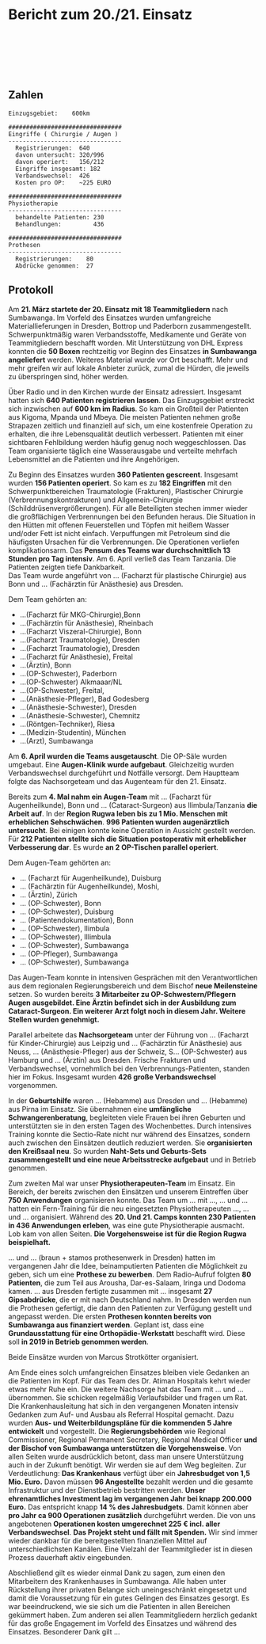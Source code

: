 # Bericht zum 20./21. Einsatz
<br><br><br><br><br>

## Zahlen
```
Einzugsgebiet:    600km

################################
Eingriffe ( Chirurgie / Augen )
--------------------------------
  Registrierungen:  640
  davon untersucht: 320/996
  davon operiert:   156/212
  Eingriffe insgesamt: 182
  Verbandswechsel:  426
  Kosten pro OP:    ~225 EURO

################################
Physiotherapie
--------------------------------
  behandelte Patienten: 230
  Behandlungen:         436

################################
Prothesen
--------------------------------
  Registrierungen:    80
  Abdrücke genommen:  27
```

## Protokoll

Am **21. März startete der 20. Einsatz mit 18 Teammitgliedern** nach Sumbawanga. Im Vorfeld des Einsatzes wurden umfangreiche Materiallieferungen in Dresden, Bottrop und Paderborn zusammengestellt. Schwerpunktmäßig waren Verbandsstoffe, Medikamente und Geräte von Teammitgliedern beschafft worden. Mit Unterstützung von DHL Express konnten die **50 Boxen** rechtzeitig vor Beginn des Einsatzes **in Sumbawanga angeliefert** werden. Weiteres Material wurde vor Ort beschafft. Mehr und mehr greifen wir auf lokale Anbieter zurück, zumal die Hürden, die jeweils zu überspringen sind, höher werden.   

Über Radio und in den Kirchen wurde der Einsatz adressiert. Insgesamt hatten sich **640 Patienten registrieren lassen**. Das Einzugsgebiet erstreckt sich inzwischen auf **600 km im Radius**. So kam ein Großteil der Patienten aus Kigoma, Mpanda und Mbeya. Die meisten Patienten nehmen große Strapazen zeitlich und finanziell auf sich, um eine kostenfreie Operation zu erhalten, die ihre Lebensqualität deutlich verbessert. Patienten mit einer sichtbaren Fehlbildung werden häufig genug noch weggeschlossen. Das Team organisierte täglich eine Wasserausgabe und verteilte mehrfach Lebensmittel an die Patienten und ihre Angehörigen. 

Zu Beginn des Einsatzes wurden **360 Patienten gescreent**. Insgesamt wurden **156 Patienten operiert**. So kam es zu **182 Eingriffen** mit den Schwerpunktbereichen Traumatologie (Frakturen), Plastischer Chirurgie (Verbrennungskontrakturen) und Allgemein-Chirurgie (Schilddrüsenvergrößerungen). Für alle Beteiligten stechen immer wieder die großflächigen Verbrennungen bei den Befunden heraus. Die Situation in den Hütten mit offenen Feuerstellen und Töpfen mit heißem Wasser und/oder Fett ist nicht einfach.  Verpuffungen mit Petroleum sind die häufigsten Ursachen für die Verbrennungen. Die Operationen verliefen komplikationsarm. Das **Pensum des Teams war durchschnittlich 13 Stunden pro Tag intensiv**. Am 6. April verließ das Team Tanzania. Die Patienten zeigten tiefe Dankbarkeit.  
Das Team wurde angeführt von ... (Facharzt für plastische Chirurgie) aus Bonn und ... (Fachärztin für Anästhesie) aus Dresden. 

Dem Team gehörten an: 
+ ...(Facharzt für MKG-Chirurgie),Bonn
+ ...(Fachärztin für Anästhesie), Rheinbach
+ ...(Facharzt Viszeral-Chirurgie), Bonn
+ ...(Facharzt Traumatologie), Dresden
+ ...(Facharzt Traumatologie), Dresden
+ ...(Facharzt für Anästhesie), Freital
+ ...(Ärztin), Bonn
+ ...(OP-Schwester), Paderborn
+ ...(OP-Schwester) Alkmaaar/NL
+ ...(OP-Schwester), Freital, 
+ ...(Anästhesie-Pfleger), Bad Godesberg
+ ...(Anästhesie-Schwester), Dresden
+ ...(Anästhesie-Schwester), Chemnitz
+ ...(Röntgen-Techniker), Riesa
+ ...(Medizin-Studentin), München
+ ...(Arzt), Sumbawanga 

Am **6. April wurden die Teams ausgetauscht**. Die OP-Säle wurden umgebaut. Eine **Augen-Klinik wurde aufgebaut**. Gleichzeitig wurden Verbandswechsel durchgeführt und Notfälle versorgt.  Dem Hauptteam folgte das Nachsorgeteam und das Augenteam für den 21. Einsatz. 

Bereits zum **4. Mal nahm ein Augen-Team** mit ... (Facharzt für Augenheilkunde), Bonn und ... (Cataract-Surgeon) aus Ilimbula/Tanzania **die Arbeit auf**. In der **Region Rugwa leben bis zu 1 Mio. Menschen mit erheblichen Sehschwächen**. **996 Patienten wurden augenärztlich untersucht**. Bei einigen konnte keine Operation in Aussicht gestellt werden. Für **212 Patienten stellte sich die Situation postoperativ mit erheblicher Verbesserung dar**.  Es wurde **an 2 OP-Tischen parallel operiert**. 

Dem Augen-Team gehörten an: 
+ ... (Facharzt für Augenheilkunde), Duisburg
+ ... (Fachärztin für Augenheilkunde), Moshi,
+ ... (Ärztin), Zürich
+ ... (OP-Schwester), Bonn
+ ... (OP-Schwester), Duisburg
+ ... (Patientendokumentation), Bonn
+ ... (OP-Schwester), Ilimbula 
+ ... (OP-Schwester), Illimbula
+ ... (OP-Schwester), Sumbawanga
+ ... (OP-Pfleger), Sumbawanga
+ ... (OP-Schwester), Sumbawanga 

Das Augen-Team konnte in intensiven Gesprächen mit den Verantwortlichen aus dem regionalen Regierungsbereich und dem Bischof **neue Meilensteine** setzen. So wurden bereits **3 Mitarbeiter zu OP-Schwestern/Pflegern Augen ausgebildet. Eine Ärztin befindet sich in der Ausbildung zum Cataract-Surgeon. Ein weiterer Arzt folgt noch in diesem Jahr. Weitere Stellen wurden genehmigt.**  

Parallel arbeitete das **Nachsorgeteam** unter der Führung von ... (Facharzt für Kinder-Chirurgie) aus Leipzig und ... (Fachärztin für Anästhesie) aus Neuss, ... (Anästhesie-Pfleger) aus der Schweiz, S... (OP-Schwester) aus Hamburg und ... (Ärztin) aus Dresden. Frische Frakturen und Verbandswechsel, vornehmlich bei den Verbrennungs-Patienten, standen hier im Fokus. Insgesamt wurden **426 große Verbandswechsel** vorgenommen.  

In der **Geburtshilfe** waren ... (Hebamme) aus Dresden und ... (Hebamme) aus Pirna im Einsatz. Sie übernahmen eine **umfängliche Schwangerenberatung**, begleiteten viele Frauen bei ihren Geburten und unterstützten sie in den ersten Tagen des Wochenbettes. Durch intensives Training konnte die Sectio-Rate nicht nur während des Einsatzes, sondern auch zwischen den Einsätzen deutlich reduziert werden. Sie **organisierten den Kreißsaal neu**. So wurden **Naht-Sets und Geburts-Sets zusammengestellt und eine neue Arbeitsstrecke aufgebaut** und in Betrieb genommen.  

Zum zweiten Mal war unser **Physiotherapeuten-Team** im Einsatz. Ein Bereich, der bereits zwischen den Einsätzen und unserem Eintreffen über **750 Anwendungen** organisieren konnte. Das Team um ... mit ..., ... und ... hatten ein Fern-Training für die neu eingesetzten Physiotherapeuten ..., ... und ... organisiert. Während des **20. Und 21. Camps konnten 230 Patienten in 436 Anwendungen erleben**, was eine gute Physiotherapie ausmacht. Lob kam von allen Seiten. **Die Vorgehensweise ist für die Region Rugwa beispielhaft.** 

... und ... (braun + stamos prothesenwerk in Dresden) hatten im vergangenen Jahr die Idee, beinamputierten Patienten die Möglichkeit zu geben, sich um eine **Prothese zu bewerben**. Dem Radio-Aufruf folgten **80 Patienten**, die zum Teil aus Arousha, Dar-es-Salaam, Iringa und Dodoma kamen. ... aus Dresden fertigte zusammen mit ... insgesamt **27 Gipsabdrücke**, die er mit nach Deutschland nahm. In Dresden werden nun die Prothesen gefertigt, die dann den Patienten zur Verfügung gestellt und angepasst werden. Die ersten **Prothesen konnten bereits von Sumbawanga aus finanziert werden**. Geplant ist, dass eine **Grundausstattung für eine Orthopädie-Werkstatt** beschafft wird. Diese soll **in 2019 in Betrieb genommen werden**.

Beide Einsätze wurden von Marcus Strotkötter organisiert.  

Am Ende eines solch umfangreichen Einsatzes bleiben viele Gedanken an die Patienten im Kopf. Für das Team des Dr. Atiman Hospitals kehrt wieder etwas mehr Ruhe ein. Die weitere Nachsorge hat das Team mit ... und ... übernommen. Sie schicken regelmäßig Verlaufsbilder und fragen um Rat.  
Die Krankenhausleitung hat sich in den vergangenen Monaten intensiv Gedanken zum Auf- und Ausbau als Referral Hospital gemacht. Dazu wurden **Aus- und Weiterbildungspläne für die kommenden 5 Jahre entwickelt** und vorgestellt. Die **Regierungsbehörden** wie Regional Commissioner, Regional Permanent Secretary, Regional Medical Officer **und der Bischof von Sumbawanga unterstützen die Vorgehensweise**. Von allen Seiten wurde ausdrücklich betont, dass man unsere Unterstützung auch in der Zukunft benötigt. Wir werden sie auf dem Weg begleiten. Zur Verdeutlichung: **Das Krankenhaus** verfügt über ein **Jahresbudget von 1,5 Mio. Euro.** Davon müssen **96 Angestellte** bezahlt werden und die gesamte Infrastruktur und der Dienstbetrieb bestritten werden. **Unser ehrenamtliches Investment lag im vergangenen Jahr bei knapp 200.000 Euro.** Das entspricht knapp **14 % des Jahresbudgets**. Damit können aber **pro Jahr ca 900 Operationen zusätzlich** durchgeführt werden. Die von uns angebotenen **Operationen kosten umgerechnet 225 € incl. aller Verbandswechsel**. **Das Projekt steht und fällt mit Spenden.** Wir sind immer wieder dankbar für die bereitgestellten finanziellen Mittel auf unterschiedlichsten Kanälen. Eine Vielzahl der Teammitglieder ist in diesen Prozess dauerhaft aktiv eingebunden.   

Abschließend gilt es wieder einmal Dank zu sagen, zum einen den Mitarbeitern des Krankenhauses in Sumbawanga. Alle haben unter Rückstellung ihrer privaten Belange sich uneingeschränkt eingesetzt und damit die Voraussetzung für ein gutes Gelingen des Einsatzes gesorgt. Es war beeindruckend, wie sie sich um die Patienten in allen Bereichen gekümmert haben. Zum anderen sei allen Teammitgliedern herzlich gedankt für das große Engagement im Vorfeld des Einsatzes und während des Einsatzes. Besonderer Dank gilt ...

